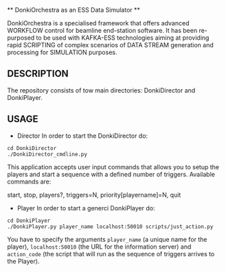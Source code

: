 ** DonkiOrchestra as an ESS Data Simulator **

DonkiOrchestra is a specialised framework that offers advanced WORKFLOW control for beamline end-station software. It has been re-purposed to be used with KAFKA-ESS technologies aiming at providing rapid SCRIPTING of complex scenarios of DATA STREAM generation and processing for SIMULATION purposes.


DESCRIPTION
-----------

The repository consists of tow main directories: DonkiDirector and DonkiPlayer.

USAGE
-----

* Director
In order to start the DonkiDirector do:
```
cd DonkiDirector
./DonkiDirector_cmdline.py
```
This application accepts user input commands that allows you to setup the players and start a sequence with a defined number of triggers. Available commands are:

start, stop, players?, triggers=N, priority[playername]=N, quit

* Player
In order to start a generci DonkiPlayer do:
```
cd DonkiPlayer
./DonkiPlayer.py player_name localhost:50010 scripts/just_action.py
```
You have to specify the arguments ```player_name``` (a unique name for the player), ```localhost:50010``` (the URL for the information server) and ```action_code``` (the script that will run as the sequence of triggers arrives to the Player).






